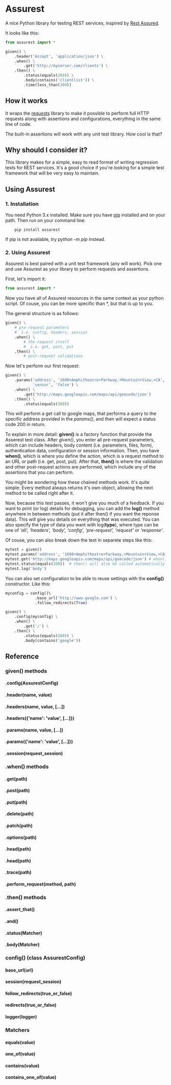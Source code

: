 # Assurest
A nice Python library for testing REST services, inspired by [Rest Assured](http://rest-assured.io/).

It looks like this:

```python
from assurest import *

given() \
    .header('Accept', 'application/json') \
    .when() \
        .get('http://myserver.com/clients') \
    .then() \
        .status(equals(200)) \
        .body(contains('clientlist')) \
        .time(less_than(300))
```
## How it works
It wraps the [requests](http://docs.python-requests.org/en/master/) library to make it possible to perform full HTTP requests along with assertions and configurations, everything in the same line of code.

The built-in assertions will work with any unit test library. How cool is that?

## Why should I consider it?
This library makes for a simple, easy to read format of writing regression tests for REST services. It's a good choice if you're looking for a simple test framework that will be very easy to maintain.

## Using Assurest
### 1. Installation
You need Python 3.x installed. Make sure you have [pip](https://pypi.python.org/pypi/pip) installed and on your path. Then run on your command line:
```
    pip install assurest
```
If pip is not available, try _python -m pip_ instead.

### 2. Using Assurest
Assurest is best paired with a unit test framework (any will work). Pick one and use Assurest as your library to perform requests and assertions.

First, let's import it:
```python
from assurest import *
```
Now you have all of Assurest resources in the same context as your python script. Of couse, you can be more specific than \*, but that is up to you.

The general structure is as follows:
```python
given() \
    # pre-request parameters
    #  i.e. config, headers, session
    .when() \
        # the request itself
        #  i.e. get, post, put
    .then() \
        # post-request validations
```

Now let's perform our first request:
```python
given() \
    .params('address', '1600+Amphitheatre+Parkway,+Mountain+View,+CA',
            'sensor', 'false') \
    .when() \
        .get('http://maps.googleapis.com/maps/api/geocode/json')
    .then() \
        .status(equals(200))
```
This will perform a get call to google maps, that performs a query to the specific address provided in the *params()*, and then will expect a status code 200 in return.

To explain in more detail: **given()** is a factory function that provide the Asserest test class. After *given()*, you enter all pre-request parameters, which can include headers, body content (i.e. parameters, files, form), authentication data, configuration or session information. Then, you have **when()**, which is where you define the action, which is a request method to an URL or path (i.e. get, post, put). After that, **then()** is where the validation and other post-request actions are performed, which include any of the assertions that you can perform.

You might be wondering how these chained methods work. It's quite simple: Every method always returns it's own object, allowing the next method to be called right after it.

Now, because this test passes, it won't give you much of a feedback. If you want to print (or log) details for debugging, you can add the **log()** method anywhere in between methods (put it after then() if you want the reponse data). This will give you details on everything that was executed. You can also specify the type of data you want with log(**type**), where type can be one of *'all', 'headers', 'body', 'config', 'pre-request', 'request'* or *'response'*.

Of couse, you can also break down the test in separete steps like this:
```python
mytest = given()
mytest.params('address', '1600+Amphitheatre+Parkway,+Mountain+View,+CA', 'sensor', 'false')
mytest.get('http://maps.googleapis.com/maps/api/geocode/json') # when() will be automatically called
mytest.status(equals(200))  # then() will also be called automatically
mytest.log('body')
```

You can also set configuration to be able to reuse settings with the **config()** constructor. Like this:
```python
myconfig = config()\ 
             .base_url('http://www.google.com') \
             .follow_redirects(True)

given() \
    .config(myconfig) \
    .when() \
        .get('/') \
    .then() \
        .status(equals(200)) \
        .body(contains('google'))
```

## Reference
### given() methods
#### .config(AssurestConfig)
#### .header(name, value)
#### .headers(name, value, [...])
#### .headers({'name': 'value', [...]})
#### .params(name, value, [...])
#### .params({'name': 'value', [...]})
#### .session(request_session)
### .when() methods
#### .get(path)
#### .post(path)
#### .put(path)
#### .delete(path)
#### .patch(path)
#### .options(path)
#### .head(path)
#### .head(path)
#### .trace(path)
#### .perform_request(method, path)
### .then() methods
#### .assert_that()
#### .and()
#### .status(Matcher)
#### .body(Matcher)

### config() (class AssurestConfig)
#### base_url(url)
#### session(request_session)
#### follow_redirects(true_or_false)
#### redirects(true_or_false)
#### logger(logger)

### Matchers
#### equals(value)
#### one_of(value)
#### contains(value)
#### contains_one_of(value)
